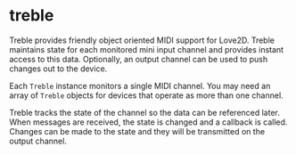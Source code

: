 # treble

Treble provides friendly object oriented MIDI support for Love2D. Treble maintains
state for each monitored mini input channel and provides instant access to this
data. Optionally, an output channel can be used to push changes out to the device.

Each `Treble` instance monitors a single MIDI channel. You may need an array of
`Treble` objects for devices that operate as more than one channel.

Treble tracks the state of the channel so the data can be referenced later. When
messages are received, the state is changed and a callback is called. Changes can
be made to the state and they will be transmitted on the output channel.

